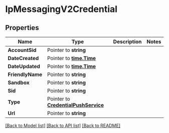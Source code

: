 # IpMessagingV2Credential

## Properties

Name | Type | Description | Notes
------------ | ------------- | ------------- | -------------
**AccountSid** | Pointer to **string** |  |
**DateCreated** | Pointer to [**time.Time**](time.Time.md) |  |
**DateUpdated** | Pointer to [**time.Time**](time.Time.md) |  |
**FriendlyName** | Pointer to **string** |  |
**Sandbox** | Pointer to **string** |  |
**Sid** | Pointer to **string** |  |
**Type** | Pointer to [**CredentialPushService**](credential_push_service.md) |  |
**Url** | Pointer to **string** |  |

[[Back to Model list]](../README.md#documentation-for-models) [[Back to API list]](../README.md#documentation-for-api-endpoints) [[Back to README]](../README.md)


